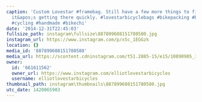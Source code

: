 ```yaml
---
caption: 'Custom Lovestar #framebag. Still have a few more things to finish up...but
  it&apos;s getting there quickly. #lovestarbicyclebags #bikepacking #bikebag #custom
  #cycling #handmade #bikechi'
date: '2014-12-31T22:45:03'
fullsize_path: instagram\fullsize\887899608151780580.jpg
instagram_url: https://www.instagram.com/p/xSc_1EGGzk
location: {}
media_id: '887899608151780580'
media_url: https://scontent.cdninstagram.com/t51.2885-15/e15/10890905_318484281674535_1497585218_n.jpg?ig_cache_key=ODg3ODk5NjA4MTUxNzgwNTgw.2
owner:
  id: '661611562'
  owner_url: https://www.instagram.com/elliotlovestarbicycles
  username: elliotlovestarbicycles
thumbnail_path: instagram\thumbnails\887899608151780580.jpg
utc_date: 1420065903
---
```

